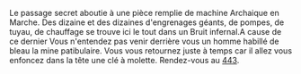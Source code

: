 Le passage secret aboutie à une pièce remplie de machine Archaique en Marche. Des dizaine et des dizaines d'engrenages géants, de pompes, de tuyau, de chauffage se trouve ici le tout dans un Bruit infernal.A cause de ce dernier Vous n'entendez pas venir derrière vous un homme habillé de bleau la mine patibulaire. Vous vous retournez juste à temps car il allez vous enfoncez dans la tête une clé à molette. Rendez-vous au [443](443).